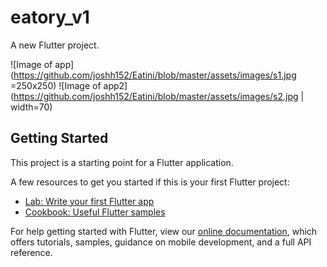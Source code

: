 # eatory_v1

A new Flutter project.

![Image of app](https://github.com/joshh152/Eatini/blob/master/assets/images/s1.jpg =250x250) ![Image of app2](https://github.com/joshh152/Eatini/blob/master/assets/images/s2.jpg | width=70)

## Getting Started

This project is a starting point for a Flutter application.

A few resources to get you started if this is your first Flutter project:

- [Lab: Write your first Flutter app](https://flutter.dev/docs/get-started/codelab)
- [Cookbook: Useful Flutter samples](https://flutter.dev/docs/cookbook)

For help getting started with Flutter, view our
[online documentation](https://flutter.dev/docs), which offers tutorials,
samples, guidance on mobile development, and a full API reference.
